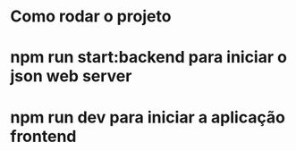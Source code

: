 # Como rodar o projeto

# npm run start:backend para iniciar o json web server

# npm run dev para iniciar a aplicação frontend
